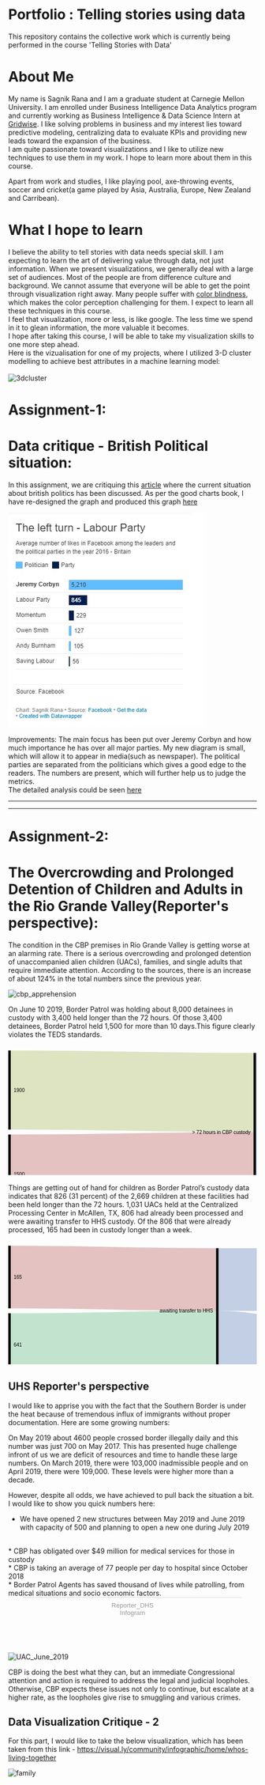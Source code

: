 # Portfolio : Telling stories using data
This repository contains the collective work which is currently being performed in the course 'Telling Stories with Data'

# About Me
My name is Sagnik Rana and I am a graduate student at Carnegie Mellon University. I am enrolled under Business Intelligence Data Analytics program and currently working as Business Intelligence & Data Science Intern at [Gridwise](https://gridwise.io/). I like solving problems in business and my interest lies toward predictive modeling, centralizing data to evaluate KPIs and providing new leads toward the expansion of the business. <br>
I am quite passionate toward visualizations and I like to utilize new techniques to use them in my work. I hope to learn more about them in this course.

Apart from work and studies, I like playing pool, axe-throwing events, soccer and cricket(a game played by Asia, Australia, Europe, New Zealand and Carribean).

# What I hope to learn
I believe the ability to tell stories with data needs special skill. I am expecting to learn the art of delivering value through data, not just information. When we present visualizations, we generally deal with a large set of audiences. Most of the people are from difference culture and background. We cannot assume that everyone will be able to get the point through visualization right away. Many people suffer with [color blindness](http://www.colourblindawareness.org/colour-blindness/acquired-colour-vision-defects), which makes the color perception challenging for them. I expect to learn all these techniques in this course.<br>
I feel that visualization, more or less, is like google. The less time we spend in it to glean information, the more valuable it becomes.<br> I hope after taking this course, I will be able to take my visualization skills to one more step ahead.<br>
Here is the vizualisation for one of my projects, where I utilized 3-D cluster modelling to achieve best attributes in a machine learning model:
<br><br>
![3dcluster](giphy.gif)


# Assignment-1:

# Data critique - British Political situation:

In this assignment, we are critiquing this [article](https://github.com/sagnikrana/Portfolio-Telling-Stories-Using-Data/blob/master/The%20metamorphosis%20-%20The%20Labour%20Party%20.pdf) where the current situation about british politics has been discussed. As per the good charts book, I have re-designed the graph and produced this graph [here](https://www.datawrapper.de/_/HVp6G/)
<br>

![image](Datawrapper.jpg)

Improvements:
The main focus has been put over Jeremy Corbyn and how much importance he has over all major parties. My new diagram is small, which will allow it to appear in media(such as newspaper). The political parties are separated from the politicians which gives a good edge to the readers. The numbers are present, which will further help us to judge the metrics.
<br>
The detailed analysis could be seen [here](https://github.com/sagnikrana/Portfolio-Telling-Stories-Using-Data/blob/master/Sagnik%20Rana%20-%20Critique%20%231_%20Economist%20bar%20chart%20(The%20Good%20Charts%20Matrix).xlsx?raw=true)

<hr>
<hr>

# Assignment-2:

# The Overcrowding and Prolonged Detention of Children and Adults in the Rio Grande Valley(Reporter's perspective):

The condition in the CBP premises in Rio Grande Valley is getting worse at an alarming rate. There is a serious overcrowding and prolonged detention of unaccompanied alien children (UACs), families, and single adults that require immediate attention. According to the sources, there is an increase of about 124% in the total numbers since the previous year.

   ![cbp_apprehension](https://raw.githubusercontent.com/sagnikrana/Portfolio-Telling-Stories-Using-Data/master/CBP%20apprehension.jpg)

On June 10 2019, Border Patrol was holding about 8,000 detainees in custody with 3,400 held longer than the 72 hours. Of those 3,400 detainees, Border Patrol held 1,500 for more than 10 days.This figure clearly violates the TEDS standards.


<svg width="1000" height="520" xmlns="http://www.w3.org/2000/svg"
version="1.1"><g transform="translate(0, 10)"><g class="links" fill="none"
stroke-opacity="0.4"><path
d="M5,250.00000000000006C251.25,250.00000000000006,251.25,245.00000000000003,497.5,245.00000000000003"
stroke-width="160" style="stroke: rgb(191, 105, 105);"></path><path
d="M5,79.99999999999994C251.25,79.99999999999994,251.25,85.00000000000003,497.5,85.00000000000003"
stroke-width="160" style="stroke: rgb(174, 191, 105);"></path><path
d="M5,420.00000000000006C251.25,420.00000000000006,251.25,415,497.5,415"
stroke-width="160" style="stroke: rgb(105, 191, 139);"></path><path
d="M502.5,245.00000000000003C748.75,245.00000000000003,748.75,420.0000000000001,995,420.0000000000001"
stroke-width="160" style="stroke: rgb(105, 139, 191);"></path><path
d="M502.5,85.00000000000003C748.75,85.00000000000003,748.75,80.00000000000003,995,80.00000000000003"
stroke-width="160" style="stroke: rgb(105, 139, 191);"></path><path
d="M502.5,415C748.75,415,748.75,250.00000000000009,995,250.00000000000009"
stroke-width="160" style="stroke: rgb(174, 105, 191);"></path></g><g
class="nodes" font-family="Arial, Helvetica" font-size="10"><g><rect
x="995" y="170.00000000000009" height="160" width="5"
fill="#000"></rect><text x="989" y="250.00000000000009" dy="0.35em"
text-anchor="end">&lt; 10 days in CBP custody</text></g><g><rect x="995"
y="2.842170943040401e-14" height="160.00000000000006" width="5"
fill="#000"></rect><text x="989" y="80.00000000000006" dy="0.35em"
text-anchor="end">&lt;10 days in CBP custody</text></g><g><rect x="995"
y="340.0000000000001" height="159.9999999999999" width="5"
fill="#000"></rect><text x="989" y="420.00000000000006" dy="0.35em"
text-anchor="end">&gt;10 days in CBP custody</text></g><g><rect x="0"
y="170.00000000000006" height="160" width="5" fill="#000"></rect><text
x="11" y="250.00000000000006" dy="0.35em"
text-anchor="start">1500</text></g><g><rect x="0"
y="-5.684341886080802e-14" height="160.0000000000001" width="5"
fill="#000"></rect><text x="11" y="80" dy="0.35em"
text-anchor="start">1900</text></g><g><rect x="0" y="340.00000000000006"
height="160" width="5" fill="#000"></rect><text x="11"
y="420.00000000000006" dy="0.35em"
text-anchor="start">4600</text></g><g><rect x="497.5" y="335" height="160"
width="5" fill="#000"></rect><text x="491.5" y="415" dy="0.35em"
text-anchor="end">&lt; 72 hours in CBP custody</text></g><g><rect x="497.5"
y="5.000000000000028" height="319.99999999999994" width="5"
fill="#000"></rect><text x="491.5" y="165" dy="0.35em"
text-anchor="end">&gt; 72 hours in CBP custody</text></g></g></g></svg>

Things are getting out of hand for children as Border Patrol’s custody data indicates that 826 (31 percent) of the 2,669 children at these facilities had been held longer than the 72 hours. 1,031 UACs held at the Centralized Processing Center in McAllen, TX, 806 had already been processed and were awaiting transfer to HHS custody. Of the 806 that were already processed, 165 had been in custody longer than a week.

<svg width="848" height="420" xmlns="http://www.w3.org/2000/svg" version="1.1"><g transform="translate(0, 10)"><g class="links" fill="none" stroke-opacity="0.4"><path d="M5,63.333333333333194C213.25,63.333333333333194,213.25,68.33333333333329,421.5,68.33333333333329" stroke-width="126.66666666666667" style="stroke: rgb(191, 105, 105);"></path><path d="M5,336.6666666666668C213.25,336.6666666666668,213.25,331.66666666666663,421.5,331.66666666666663" stroke-width="126.66666666666667" style="stroke: rgb(174, 191, 105);"></path><path d="M5,200.00000000000006C213.25,200.00000000000006,213.25,194.99999999999997,421.5,194.99999999999997" stroke-width="126.66666666666667" style="stroke: rgb(105, 191, 139);"></path><path d="M426.5,194.99999999999997C634.75,194.99999999999997,634.75,331.66666666666674,843,331.66666666666674" stroke-width="126.66666666666667" style="stroke: rgb(105, 139, 191);"></path><path d="M426.5,68.33333333333329C634.75,68.33333333333329,634.75,68.3333333333334,843,68.3333333333334" stroke-width="126.66666666666667" style="stroke: rgb(105, 139, 191);"></path><path d="M426.5,331.66666666666663C634.75,331.66666666666663,634.75,195.00000000000009,843,195.00000000000009" stroke-width="126.66666666666667" style="stroke: rgb(174, 105, 191);"></path></g><g class="nodes" font-family="Arial, Helvetica" font-size="10"><g><rect x="0" y="-1.4210854715202004e-13" height="126.66666666666686" width="5" fill="#000"></rect><text x="11" y="63.333333333333286" dy="0.35em" text-anchor="start">165</text></g><g><rect x="0" y="273.3333333333335" height="126.66666666666663" width="5" fill="#000"></rect><text x="11" y="336.6666666666668" dy="0.35em" text-anchor="start">225</text></g><g><rect x="0" y="136.6666666666667" height="126.6666666666668" width="5" fill="#000"></rect><text x="11" y="200.0000000000001" dy="0.35em" text-anchor="start">641</text></g><g><rect x="843" y="5.000000000000057" height="253.33333333333334" width="5" fill="#000"></rect><text x="837" y="131.66666666666674" dy="0.35em" text-anchor="end">&lt; 1 week in CBP custody</text></g><g><rect x="843" y="268.3333333333334" height="126.66666666666652" width="5" fill="#000"></rect><text x="837" y="331.6666666666667" dy="0.35em" text-anchor="end">&gt; 1 week in CBP custody</text></g><g><rect x="421.5" y="4.999999999999943" height="253.33333333333337" width="5" fill="#000"></rect><text x="415.5" y="131.66666666666663" dy="0.35em" text-anchor="end">awaiting transfer to HHS</text></g><g><rect x="421.5" y="268.3333333333333" height="126.66666666666673" width="5" fill="#000"></rect><text x="415.5" y="331.6666666666667" dy="0.35em" text-anchor="end">transferred to HHS</text></g></g></g></svg>


## UHS Reporter's perspective

I would like to apprise you with the fact that the Southern Border is under the heat because of tremendous influx of immigrants without proper documentation. Here are some growing numbers:


On May 2019 about 4600 people crossed border illegally daily and this number was just 700 on May 2017. This has presented huge challenge infront of us we are deficit of resources and time to handle these large numbers. On March 2019, there were 103,000 inadmissible people and on April 2019, there were 109,000. These levels were higher more than a decade.

However, despite all odds, we have achieved to pull back the situation a bit. I would like to show you quick numbers here: 

* We have opened 2 new structures between May 2019 and June 2019 with capacity of 500 and planning to open a new one during July 2019
<br>
* CBP has obligated over $49 million for medical services for those in custody <br>
* CBP is taking an average of 77 people per day to hospital since October 2018 <br>
* Border Patrol Agents has saved thousand of lives while patrolling, from medical situations and socio economic factors.<br>

<script id="infogram_0_e45ff9a6-b494-4c24-8d65-3e3562c1b69f" title="Reporter_DHS" src="https://e.infogram.com/js/dist/embed.js?jJq" type="text/javascript"></script><div style="padding:8px 0;font-family:Arial!important;font-size:13px!important;line-height:15px!important;text-align:center;border-top:1px solid #dadada;margin:0 30px"><a href="https://infogram.com/e45ff9a6-b494-4c24-8d65-3e3562c1b69f" style="color:#989898!important;text-decoration:none!important;" target="_blank">Reporter_DHS</a><br><a href="https://infogram.com" style="color:#989898!important;text-decoration:none!important;" target="_blank" rel="nofollow">Infogram</a></div>

<br>
<br>
<br>

![UAC_June_2019](https://github.com/sagnikrana/Portfolio-Telling-Stories-Using-Data/blob/master/UAC_June_2019.jpg?raw=true)


CBP is doing the best what they can, but an immediate Congressional attention and action is required to address the legal and judicial loopholes. Otherwise, CBP expects these issues not only to continue, but escalate at a higher rate, as the loopholes give rise to smuggling and various crimes.


## Data Visualization Critique - 2

For this part, I would like to take the below visualization, which has been taken from this link - https://visual.ly/community/infographic/home/whos-living-together

![family](https://images.squarespace-cdn.com/content/v1/512b3ac1e4b01fa6748fff20/1453215760527-F3IVBC6FBBZVDOTNXIGV/ke17ZwdGBToddI8pDm48kF79M2C_bhoYMNYQNbpGPCNZw-zPPgdn4jUwVcJE1ZvWQUxwkmyExglNqGp0IvTJZUJFbgE-7XRK3dMEBRBhUpz2N2vQkYQ_11XFMMGWtkC5xt-0ihnvgCiF-nafvHv_CLnK8Qr081Fb5HTZknZBxfA/Parts+of+a+whole?format=750w)
